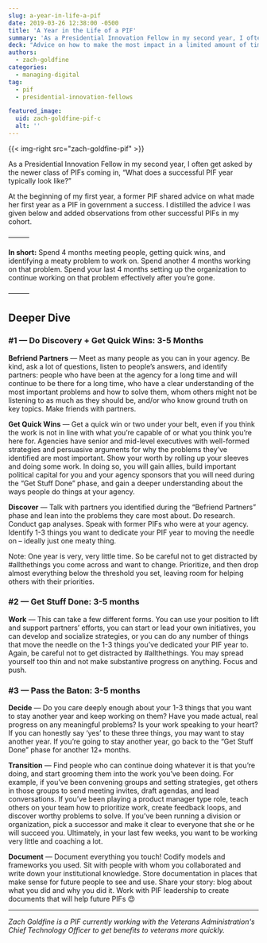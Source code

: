 ```yaml
---
slug: a-year-in-life-a-pif
date: 2019-03-26 12:38:00 -0500
title: 'A Year in the Life of a PIF'
summary: 'As a Presidential Innovation Fellow in my second year, I often get asked by the newer class of PIFs coming in, “What does a successful PIF year typically look like?”'
deck: "Advice on how to make the most impact in a limited amount of time in government"
authors:
  - zach-goldfine
categories:
  - managing-digital
tag:
  - pif
  - presidential-innovation-fellows

featured_image:
  uid: zach-goldfine-pif-c
  alt: ''
---
```



{{< img-right src="zach-goldfine-pif" >}}

As a Presidential Innovation Fellow in my second year, I often get asked by the newer class of PIFs coming in, “What does a successful PIF year typically look like?”

At the beginning of my first year, a former PIF shared advice on what made her first year as a PIF in government a success. I distilled the advice I was given below and added observations from other successful PIFs in my cohort.

———

**In short:** Spend 4 months meeting people, getting quick wins, and identifying a meaty problem to work on. Spend another 4 months working on that problem. Spend your last 4 months setting up the organization to continue working on that problem effectively after you’re gone.

———

## Deeper Dive

### #1 — Do Discovery + Get Quick Wins: 3-5 Months

**Befriend Partners** — Meet as many people as you can in your agency. Be kind, ask a lot of questions, listen to people’s answers, and identify partners: people who have been at the agency for a long time and will continue to be there for a long time, who have a clear understanding of the most important problems and how to solve them, whom others might not be listening to as much as they should be, and/or who know ground truth on key topics. Make friends with partners.

**Get Quick Wins** — Get a quick win or two under your belt, even if you think the work is not in line with what you’re capable of or what you think you’re here for. Agencies have senior and mid-level executives with well-formed strategies and persuasive arguments for why the problems they’ve identified are most important. Show your worth by rolling up your sleeves and doing some work. In doing so, you will gain allies, build important political capital for you and your agency sponsors that you will need during the “Get Stuff Done” phase, and gain a deeper understanding about the ways people do things at your agency.

**Discover** — Talk with partners you identified during the “Befriend Partners” phase and lean into the problems they care most about. Do research. Conduct gap analyses. Speak with former PIFs who were at your agency. Identify 1-3 things you want to dedicate your PIF year to moving the needle on – ideally just one meaty thing.

Note: One year is very, very little time. So be careful not to get distracted by #allthethings you come across and want to change. Prioritize, and then drop almost everything below the threshold you set, leaving room for helping others with their priorities.

### #2 — Get Stuff Done: 3-5 months

**Work** — This can take a few different forms. You can use your position to lift and support partners’ efforts, you can start or lead your own initiatives, you can develop and socialize strategies, or you can do any number of things that move the needle on the 1-3 things you’ve dedicated your PIF year to. Again, be careful not to get distracted by #allthethings. You may spread yourself too thin and not make substantive progress on anything. Focus and push.


### #3 — Pass the Baton: 3-5 months

**Decide** — Do you care deeply enough about your 1-3 things that you want to stay another year and keep working on them? Have you made actual, real progress on any meaningful problems? Is your work speaking to your heart? If you can honestly say ‘yes’ to these three things, you may want to stay another year. If you’re going to stay another year, go back to the “Get Stuff Done” phase for another 12+ months.

**Transition** — Find people who can continue doing whatever it is that you’re doing, and start grooming them into the work you’ve been doing. For example, if you’ve been convening groups and setting strategies, get others in those groups to send meeting invites, draft agendas, and lead conversations. If you’ve been playing a product manager type role, teach others on your team how to prioritize work, create feedback loops, and discover worthy problems to solve. If you’ve been running a division or organization, pick a successor and make it clear to everyone that she or he will succeed you. Ultimately, in your last few weeks, you want to be working very little and coaching a lot.

**Document** — Document everything you touch! Codify models and frameworks you used. Sit with people with whom you collaborated and write down your institutional knowledge. Store documentation in places that make sense for future people to see and use. Share your story: blog about what you did and why you did it. Work with PIF leadership to create documents that will help future PIFs :heart_eyes:

---

_Zach Goldfine is a PIF currently working with the Veterans Administration's Chief Technology Officer to get benefits to veterans more quickly._
